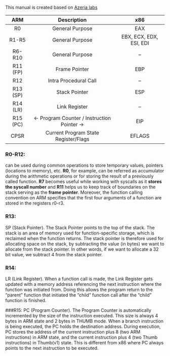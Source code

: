 This manual is created based on [Azeria labs](https://azeria-labs.com/arm-data-types-and-registers-part-2/)

|    ARM   |                 Description                 |           x86           |
|:--------:|:-------------------------------------------:|:-----------------------:|
| R0       | General Purpose                             | EAX                     |
| R1-R5    | General Purpose                             | EBX, ECX, EDX, ESI, EDI |
| R6-R10   | General Purpose                             | –                       |
| R11 (FP) | Frame Pointer                               | EBP                     |
| R12      | Intra Procedural Call                       | –                       |
| R13 (SP) | Stack Pointer                               | ESP                     |
| R14 (LR) | Link Register                               | –                       |
| R15 (PC) | <- Program Counter / Instruction Pointer -> | EIP                     |
| CPSR     | Current Program State Register/Flags        | EFLAGS                  |

### R0-R12:
can be used during common operations to store temporary values, pointers (locations to memory), etc. **R0**, for example, can be referred as accumulator during the arithmetic operations or for storing the result of a previously called function. **R7** becomes useful while working with syscalls as it **stores the syscall number** and **R11** helps us to keep track of boundaries on the stack serving as the **frame pointer**. Moreover, the function calling convention on ARM specifies that the first four arguments of a function are stored in the registers r0-r3.

### R13:
SP (Stack Pointer). The Stack Pointer points to the top of the stack. The stack is an area of memory used for function-specific storage, which is reclaimed when the function returns. The stack pointer is therefore used for allocating space on the stack, by subtracting the value (in bytes) we want to allocate from the stack pointer. In other words, if we want to allocate a 32 bit value, we subtract 4 from the stack pointer.

### R14:
LR (Link Register). When a function call is made, the Link Register gets updated with a memory address referencing the next instruction where the function was initiated from. Doing this allows the program return to the “parent” function that initiated the “child” function call after the “child” function is finished.

###R15:
PC (Program Counter). The Program Counter is automatically incremented by the size of the instruction executed. This size is always 4 bytes in ARM state and 2 bytes in THUMB mode. When a branch instruction is being executed, the PC holds the destination address. During execution, PC stores the address of the current instruction plus 8 (two ARM instructions) in ARM state, and the current instruction plus 4 (two Thumb instructions) in Thumb(v1) state. This is different from x86 where PC always points to the next instruction to be executed.
